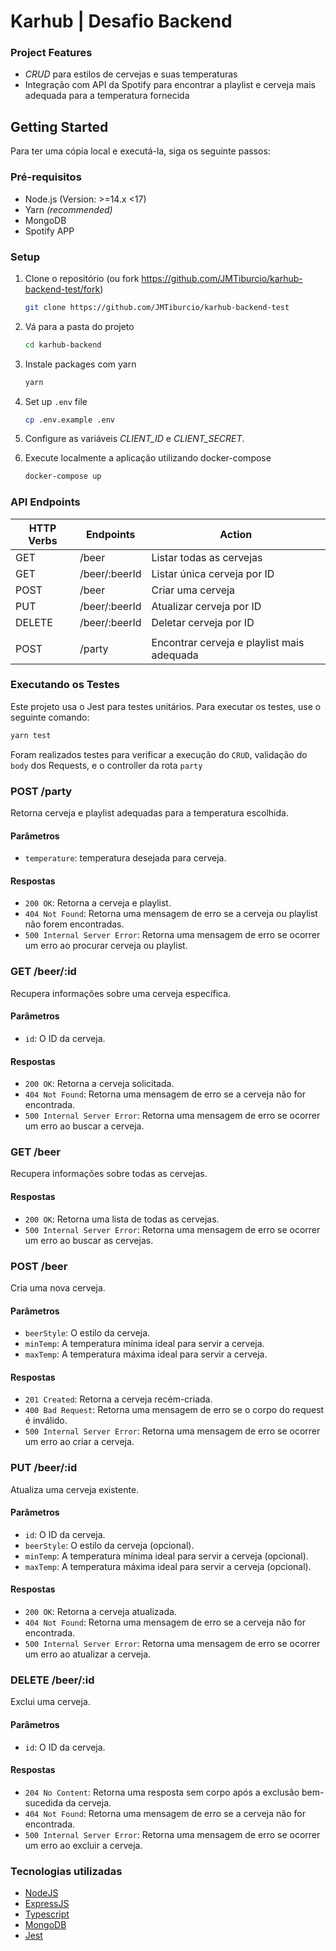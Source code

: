 # Karhub | Desafio Backend

### Project Features

- _CRUD_ para estilos de cervejas e suas temperaturas
- Integração com API da Spotify para encontrar a playlist e cerveja mais adequada para a temperatura fornecida

## Getting Started

Para ter uma cópia local e executá-la, siga os seguinte passos:

### Pré-requisitos

- Node.js (Version: >=14.x <17)
- Yarn _(recommended)_
- MongoDB
- Spotify APP

### Setup

1. Clone o repositório (ou fork https://github.com/JMTiburcio/karhub-backend-test/fork)

   ```sh
   git clone https://github.com/JMTiburcio/karhub-backend-test
   ```

1. Vá para a pasta do projeto

   ```sh
   cd karhub-backend
   ```

1. Instale packages com yarn

   ```sh
   yarn
   ```

1. Set up `.env` file

   ```sh
   cp .env.example .env
   ```

1. Configure as variáveis _CLIENT_ID_ e _CLIENT_SECRET_.

1. Execute localmente a aplicação utilizando docker-compose

   ```sh
   docker-compose up
   ```

### API Endpoints

| HTTP Verbs | Endpoints     | Action                                     |
| ---------- | ------------- | ------------------------------------------ |
| GET        | /beer         | Listar todas as cervejas                   |
| GET        | /beer/:beerId | Listar única cerveja por ID                |
| POST       | /beer         | Criar uma cerveja                          |
| PUT        | /beer/:beerId | Atualizar cerveja por ID                   |
| DELETE     | /beer/:beerId | Deletar cerveja por ID                     |
|            |               |                                            |
| POST       | /party        | Encontrar cerveja e playlist mais adequada |

### Executando os Testes

Este projeto usa o Jest para testes unitários. Para executar os testes, use o seguinte comando:

```sh
yarn test
```

Foram realizados testes para verificar a execução do `CRUD`, validação do `body` dos Requests, e o controller da rota `party`

### POST /party

Retorna cerveja e playlist adequadas para a temperatura escolhida.

#### Parâmetros

- `temperature`: temperatura desejada para cerveja.

#### Respostas

- `200 OK`: Retorna a cerveja e playlist.
- `404 Not Found`: Retorna uma mensagem de erro se a cerveja ou playlist não forem encontradas.
- `500 Internal Server Error`: Retorna uma mensagem de erro se ocorrer um erro ao procurar cerveja ou playlist.

### GET /beer/:id

Recupera informações sobre uma cerveja específica.

#### Parâmetros

- `id`: O ID da cerveja.

#### Respostas

- `200 OK`: Retorna a cerveja solicitada.
- `404 Not Found`: Retorna uma mensagem de erro se a cerveja não for encontrada.
- `500 Internal Server Error`: Retorna uma mensagem de erro se ocorrer um erro ao buscar a cerveja.

### GET /beer

Recupera informações sobre todas as cervejas.

#### Respostas

- `200 OK`: Retorna uma lista de todas as cervejas.
- `500 Internal Server Error`: Retorna uma mensagem de erro se ocorrer um erro ao buscar as cervejas.

### POST /beer

Cria uma nova cerveja.

#### Parâmetros

- `beerStyle`: O estilo da cerveja.
- `minTemp`: A temperatura mínima ideal para servir a cerveja.
- `maxTemp`: A temperatura máxima ideal para servir a cerveja.

#### Respostas

- `201 Created`: Retorna a cerveja recém-criada.
- `400 Bad Request`: Retorna uma mensagem de erro se o corpo do request é inválido.
- `500 Internal Server Error`: Retorna uma mensagem de erro se ocorrer um erro ao criar a cerveja.

### PUT /beer/:id

Atualiza uma cerveja existente.

#### Parâmetros

- `id`: O ID da cerveja.
- `beerStyle`: O estilo da cerveja (opcional).
- `minTemp`: A temperatura mínima ideal para servir a cerveja (opcional).
- `maxTemp`: A temperatura máxima ideal para servir a cerveja (opcional).

#### Respostas

- `200 OK`: Retorna a cerveja atualizada.
- `404 Not Found`: Retorna uma mensagem de erro se a cerveja não for encontrada.
- `500 Internal Server Error`: Retorna uma mensagem de erro se ocorrer um erro ao atualizar a cerveja.

### DELETE /beer/:id

Exclui uma cerveja.

#### Parâmetros

- `id`: O ID da cerveja.

#### Respostas

- `204 No Content`: Retorna uma resposta sem corpo após a exclusão bem-sucedida da cerveja.
- `404 Not Found`: Retorna uma mensagem de erro se a cerveja não for encontrada.
- `500 Internal Server Error`: Retorna uma mensagem de erro se ocorrer um erro ao excluir a cerveja.

### Tecnologias utilizadas

- [NodeJS](https://nodejs.org/)
- [ExpressJS](https://www.expresjs.org/)
- [Typescript](https://www.typescriptlang.org/)
- [MongoDB](https://www.mongodb.com/)
- [Jest](https://jestjs.io/)
